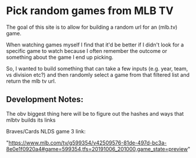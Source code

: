 # Pick random games from MLB TV
  
The goal of  this site is to allow for building a random url for an (mlb.tv) game. 

When watching games myself I find that it'd be better if I didn't look for a specific game to watch because I often remember the outcome or something about the game I end up picking.

So, I wanted to build something that can take a few inputs (e.g. year, team, vs division etc?) and then randomly select a game from that filtered list and return the mlb tv url.

## Development Notes: 

The obv biggest thing here will be to figure out the hashes and ways that mlbtv builds its links

Braves/Cards NLDS game 3 link:

"https://www.mlb.com/tv/g599354/v42509576-81de-497d-bc3a-8e0e1f0920a4#game=599354,tfs=20191006_201000,game_state=preview"

